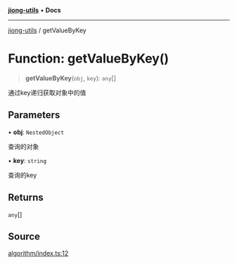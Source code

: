 [**jiong-utils**](../README.md) • **Docs**

***

[jiong-utils](../README.md) / getValueByKey

# Function: getValueByKey()

> **getValueByKey**(`obj`, `key`): `any`[]

通过key递归获取对象中的值

## Parameters

• **obj**: `NestedObject`

查询的对象

• **key**: `string`

查询的key

## Returns

`any`[]

## Source

[algorithm/index.ts:12](https://github.com/yangliang19950819/jiong-utils/blob/c4e538916425af448afe68552716f11d544899d7/src/algorithm/index.ts#L12)
